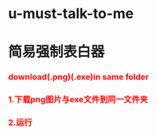# u-must-talk-to-me
# 简易强制表白器
### <font color=red>download(.png)(.exe)in same folder</font>
### <font color=red>1.下载png图片与exe文件到同一文件夹</font>
### <font color=red>2.运行</font>

